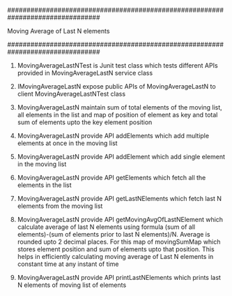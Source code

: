 ################################################################################

   Moving Average of Last N elements

################################################################################


1. MovingAverageLastNTest is Junit test class which tests different APIs provided in MovingAverageLastN service class

2. IMovingAverageLastN expose public APIs of MovingAverageLastN to client MovingAverageLastNTest class

3.  MovingAverageLastN maintain sum of total elements of the moving list, all elements in the list and map of position of element as key and total sum of  elements upto the key element position

4. MovingAverageLastN provide API addElements which add multiple elements at once in the moving list

5. MovingAverageLastN provide API addElement which add single element in the moving list

6. MovingAverageLastN provide API getElements which fetch all the elements in the list

7. MovingAverageLastN provide API getLastNElements which fetch last N elements from the moving list

8. MovingAverageLastN provide API getMovingAvgOfLastNElement which calculate average of last N elements using formula (sum of all elements)-(sum of elements prior to last N elements)/N. Average is rounded upto 2 decimal places.
   For this map of movingSumMap which stores element position and sum of elements upto that position. This helps in efficiently calculating moving average of Last N elements in constant time at any instant of time

9. MovingAverageLastN provide API printLastNElements which prints last N elements of moving list of elements



